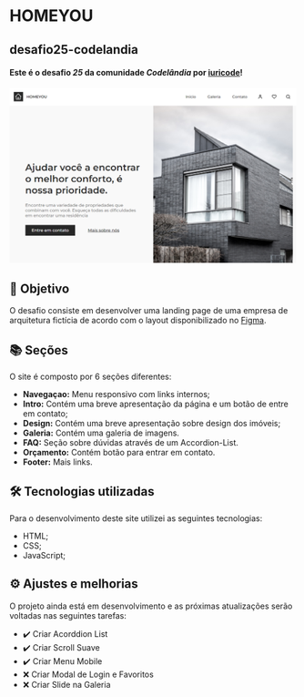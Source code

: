 # HOMEYOU

## desafio25-codelandia

#### Este é o desafio _25_ da comunidade _Codelândia_ por [iuricode](https://github.com/iuricode)!

![Resultado final do projeto](imgs/homeyou.png)

## 🎯 Objetivo

O desafio consiste em desenvolver uma landing page de uma empresa de arquitetura fictícia de acordo com o layout disponibilizado no [Figma](https://www.figma.com/file/Yb9IBH56g7T1hdIyZ3BMNO/Desafios---Codelândia?node-id=88764%3A796).

## 📚 Seções

O site é composto por 6 seções diferentes:

- **Navegaçao:** Menu responsivo com links internos;
- **Intro:** Contém uma breve apresentação da página e um botão de entre em contato;
- **Design:** Contém uma breve apresentação sobre design dos imóveis;
- **Galeria:** Contém uma galeria de imagens.
- **FAQ:** Seção sobre dúvidas através de um Accordion-List.
- **Orçamento:** Contém botão para entrar em contato.
- **Footer:** Mais links.

## 🛠️ Tecnologias utilizadas

Para o desenvolvimento deste site utilizei as seguintes tecnologias:

- HTML;
- CSS;
- JavaScript;

## ⚙️ Ajustes e melhorias

O projeto ainda está em desenvolvimento e as próximas atualizações serão voltadas nas seguintes tarefas:

- ✔️ Criar Acorddion List
- ✔️ Criar Scroll Suave
- ✔️ Criar Menu Mobile
- ❌ Criar Modal de Login e Favoritos
- ❌ Criar Slide na Galeria
